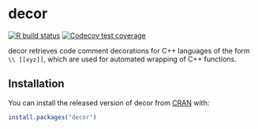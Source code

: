 # decor

<!-- badges: start -->
[![R build status](https://github.com/jimhester/decor/workflows/R-CMD-check/badge.svg)](https://github.com/jimhester/decor/actions)
[![Codecov test coverage](https://codecov.io/gh/jimhester/decor/branch/main/graph/badge.svg)](https://app.codecov.io/gh/jimhester/decor?branch=main)
<!-- badges: end -->

decor retrieves code comment decorations for C++ languages of the form `\\ [[xyz]]`, which are used for automated wrapping of C++ functions.

## Installation

You can install the released version of decor from [CRAN](https://CRAN.R-project.org) with:

``` r
install.packages("decor")
```
